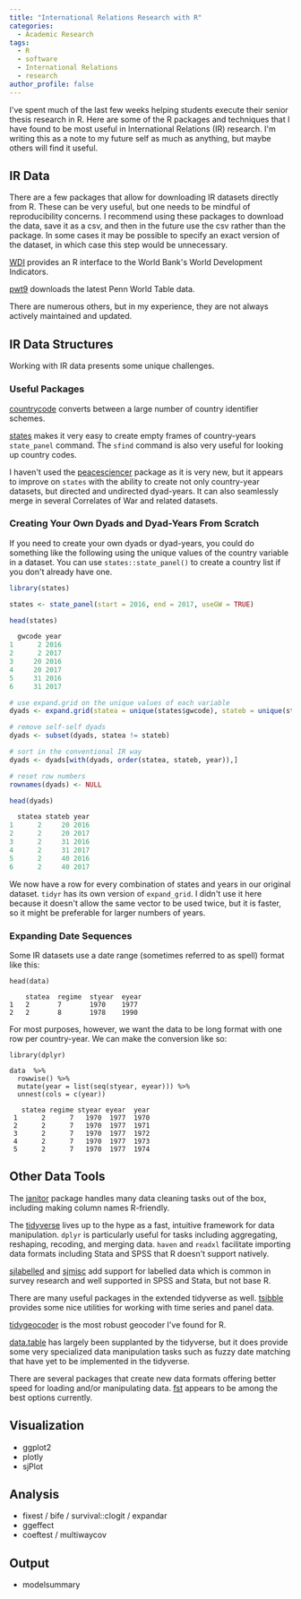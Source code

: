 ```yaml
---
title: "International Relations Research with R"
categories:
  - Academic Research
tags:
  - R
  - software
  - International Relations
  - research
author_profile: false
---
```


I've spent much of the last few weeks helping students execute their senior thesis research in R. Here are some of the R packages and techniques that I have found to be most useful in International Relations (IR) research. I'm writing this as a note to my future self as much as anything, but maybe others will find it useful.

## IR Data

There are a few packages that allow for downloading IR datasets directly from R. These can be very useful, but one needs to be mindful of reproducibility concerns. I recommend using these packages to download the data, save it as a csv, and then in the future use the csv rather than the package. In some cases it may be possible to specify an exact version of the dataset, in which case this step would be unnecessary.

[WDI](https://vincentarelbundock.github.io/WDI/) provides an R interface to the World Bank's World Development Indicators.

[pwt9](https://cran.r-project.org/web/packages/pwt9/index.html) downloads the latest Penn World Table data.

There are numerous others, but in my experience, they are not always actively maintained and updated.

## IR Data Structures

Working with IR data presents some unique challenges.

### Useful Packages

[countrycode](https://github.com/vincentarelbundock/countrycode) converts between a large number of country identifier schemes.

[states](https://github.com/andybega/states) makes it very easy to create empty frames of country-years `state_panel` command. The `sfind` command is also very useful for looking up country codes.

I haven't used the [peacesciencer](https://github.com/svmiller/peacesciencer) package as it is very new, but it appears to improve on `states` with the ability to create not only country-year datasets, but directed and undirected dyad-years. It can also seamlessly merge in several Correlates of War and related datasets. 

### Creating Your Own Dyads and Dyad-Years From Scratch

If you need to create your own dyads or dyad-years, you could do something like the following using the unique values of the country variable in a dataset. You can use `states::state_panel()` to create a country list if you don't already have one.

```r
library(states)

states <- state_panel(start = 2016, end = 2017, useGW = TRUE)

head(states)

  gwcode year
1      2 2016
2      2 2017
3     20 2016
4     20 2017
5     31 2016
6     31 2017

# use expand.grid on the unique values of each variable
dyads <- expand.grid(statea = unique(states$gwcode), stateb = unique(states$gwcode), year = unique(states$year))

# remove self-self dyads
dyads <- subset(dyads, statea != stateb)

# sort in the conventional IR way
dyads <- dyads[with(dyads, order(statea, stateb, year)),]

# reset row numbers
rownames(dyads) <- NULL

head(dyads)

  statea stateb year
1      2     20 2016
2      2     20 2017
3      2     31 2016
4      2     31 2017
5      2     40 2016
6      2     40 2017
```

We now have a row for every combination of states and years in our original dataset. `tidyr` has its own version of `expand_grid`. I didn't use it here because it doesn't allow the same vector to be used twice, but it is faster, so it might be preferable for larger numbers of years.

### Expanding Date Sequences

Some IR datasets use a date range (sometimes referred to as spell) format like this:

```
head(data)

    statea  regime  styear  eyear
1   2       7       1970    1977
2   2       8       1978    1990  
```

For most purposes, however, we want the data to be long format with one row per country-year. We can make the conversion like so:

```
library(dplyr)

data  %>% 
  rowwise() %>% 
  mutate(year = list(seq(styear, eyear))) %>% 
  unnest(cols = c(year))

   statea regime styear eyear  year
 1      2      7   1970  1977  1970
 2      2      7   1970  1977  1971
 3      2      7   1970  1977  1972
 4      2      7   1970  1977  1973
 5      2      7   1970  1977  1974
```

## Other Data Tools

The [janitor](https://github.com/sfirke/janitor) package handles many data cleaning tasks out of the box, including making column names R-friendly.

The [tidyverse](https://www.tidyverse.org/) lives up to the hype as a fast, intuitive framework for data manipulation. `dplyr` is particularly useful for tasks including aggregating, reshaping, recoding, and merging data. `haven` and `readxl` facilitate importing data formats including Stata and SPSS that R doesn't support natively.

[sjlabelled](https://strengejacke.github.io/sjlabelled/) and [sjmisc](https://strengejacke.github.io/sjmisc/) add support for labelled data which is common in survey research and well supported in SPSS and Stata, but not base R.

There are many useful packages in the extended tidyverse as well. [tsibble](https://github.com/tidyverts/tsibble) provides some nice utilities for working with time series and panel data.

[tidygeocoder](https://github.com/jessecambon/tidygeocoder) is the most robust geocoder I've found for R.

[data.table](https://rdatatable.gitlab.io/data.table/) has largely been supplanted by the tidyverse, but it does provide some very specialized data manipulation tasks such as fuzzy date matching that have yet to be implemented in the tidyverse.

There are several packages that create new data formats offering better speed for loading and/or manipulating data. [fst](https://www.fstpackage.org/) appears to be among the best options currently.

## Visualization

- ggplot2
- plotly
- sjPlot

## Analysis

- fixest / bife / survival::clogit / expandar
- ggeffect
- coeftest / multiwaycov

## Output

- modelsummary